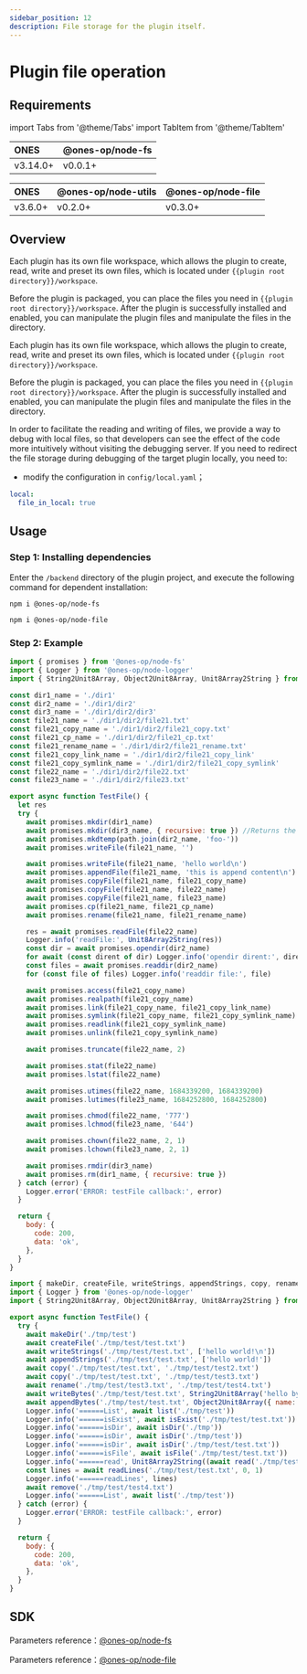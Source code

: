 ```yaml
---
sidebar_position: 12
description: File storage for the plugin itself.
---
```


# Plugin file operation

## Requirements

import Tabs from '@theme/Tabs'
import TabItem from '@theme/TabItem'

<Tabs>
<TabItem value="2" label="3.14.0+">

| ONES     | @ones-op/node-fs |
| :------- | :--------------- |
| v3.14.0+ | v0.0.1+          |

</TabItem>
<TabItem value="1" label="3.6.0+ ">

| ONES    | @ones-op/node-utils | @ones-op/node-file |
| :------ | :------------------ | :----------------- |
| v3.6.0+ | v0.2.0+             | v0.3.0+            |

</TabItem>
</Tabs>

## Overview

<Tabs>
<TabItem value="2" label="3.14.0+">

Each plugin has its own file workspace, which allows the plugin to create, read, write and preset its own files, which is located under `{{plugin root directory}}/workspace`.

Before the plugin is packaged, you can place the files you need in `{{plugin root directory}}/workspace`. After the plugin is successfully installed and enabled, you can manipulate the plugin files and manipulate the files in the directory.

</TabItem>
<TabItem value="1" label="3.6.0+ ">

Each plugin has its own file workspace, which allows the plugin to create, read, write and preset its own files, which is located under `{{plugin root directory}}/workspace`.

Before the plugin is packaged, you can place the files you need in `{{plugin root directory}}/workspace`. After the plugin is successfully installed and enabled, you can manipulate the plugin files and manipulate the files in the directory.

In order to facilitate the reading and writing of files, we provide a way to debug with local files, so that developers can see the effect of the code more intuitively without visiting the debugging server. If you need to redirect the file storage during debugging of the target plugin locally, you need to:

- modify the configuration in `config/local.yaml`；

```yaml
local:
  file_in_local: true
```

</TabItem>
</Tabs>

## Usage

### Step 1: Installing dependencies

Enter the `/backend` directory of the plugin project, and execute the following command for dependent installation:

<Tabs>
<TabItem value="2" label="3.14.0+">

```shell
npm i @ones-op/node-fs
```

</TabItem>
<TabItem value="1" label="3.6.0+ ">

```shell
npm i @ones-op/node-file
```

</TabItem>
</Tabs>

### Step 2: Example

<Tabs>
<TabItem value="2" label="3.14.0+">

```javascript
import { promises } from '@ones-op/node-fs'
import { Logger } from '@ones-op/node-logger'
import { String2Unit8Array, Object2Unit8Array, Unit8Array2String } from '@ones-op/node-utils'

const dir1_name = './dir1'
const dir2_name = './dir1/dir2'
const dir3_name = './dir1/dir2/dir3'
const file21_name = './dir1/dir2/file21.txt'
const file21_copy_name = './dir1/dir2/file21_copy.txt'
const file21_cp_name = './dir1/dir2/file21_cp.txt'
const file21_rename_name = './dir1/dir2/file21_rename.txt'
const file21_copy_link_name = './dir1/dir2/file21_copy_link'
const file21_copy_symlink_name = './dir1/dir2/file21_copy_symlink'
const file22_name = './dir1/dir2/file22.txt'
const file23_name = './dir1/dir2/file23.txt'

export async function TestFile() {
  let res
  try {
    await promises.mkdir(dir1_name)
    await promises.mkdir(dir3_name, { recursive: true }) //Returns the top-level parent directory created
    await promises.mkdtemp(path.join(dir2_name, 'foo-'))
    await promises.writeFile(file21_name, '')

    await promises.writeFile(file21_name, 'hello world\n')
    await promises.appendFile(file21_name, 'this is append content\n')
    await promises.copyFile(file21_name, file21_copy_name)
    await promises.copyFile(file21_name, file22_name)
    await promises.copyFile(file21_name, file23_name)
    await promises.cp(file21_name, file21_cp_name)
    await promises.rename(file21_name, file21_rename_name)

    res = await promises.readFile(file22_name)
    Logger.info('readFile:', Unit8Array2String(res))
    const dir = await promises.opendir(dir2_name)
    for await (const dirent of dir) Logger.info('opendir dirent:', dirent.name)
    const files = await promises.readdir(dir2_name)
    for (const file of files) Logger.info('readdir file:', file)

    await promises.access(file21_copy_name)
    await promises.realpath(file21_copy_name)
    await promises.link(file21_copy_name, file21_copy_link_name)
    await promises.symlink(file21_copy_name, file21_copy_symlink_name)
    await promises.readlink(file21_copy_symlink_name)
    await promises.unlink(file21_copy_symlink_name)

    await promises.truncate(file22_name, 2)

    await promises.stat(file22_name)
    await promises.lstat(file22_name)

    await promises.utimes(file22_name, 1684339200, 1684339200)
    await promises.lutimes(file23_name, 1684252800, 1684252800)

    await promises.chmod(file22_name, '777')
    await promises.lchmod(file23_name, '644')

    await promises.chown(file22_name, 2, 1)
    await promises.lchown(file23_name, 2, 1)

    await promises.rmdir(dir3_name)
    await promises.rm(dir1_name, { recursive: true })
  } catch (error) {
    Logger.error('ERROR: testFile callback:', error)
  }

  return {
    body: {
      code: 200,
      data: 'ok',
    },
  }
}
```

</TabItem>
<TabItem value="1" label="3.6.0+ ">

```javascript
import { makeDir, createFile, writeStrings, appendStrings, copy, rename, writeBytes, appendBytes, list, isExist, isDir, isFile, read, readLines, remove } from '@ones-op/node-file'
import { Logger } from '@ones-op/node-logger'
import { String2Unit8Array, Object2Unit8Array, Unit8Array2String } from '@ones-op/node-utils'

export async function TestFile() {
  try {
    await makeDir('./tmp/test')
    await createFile('./tmp/test/test.txt')
    await writeStrings('./tmp/test/test.txt', ['hello world!\n'])
    await appendStrings('./tmp/test/test.txt', ['hello world!'])
    await copy('./tmp/test/test.txt', './tmp/test/test2.txt')
    await copy('./tmp/test/test.txt', './tmp/test/test3.txt')
    await rename('./tmp/test/test3.txt', './tmp/test/test4.txt')
    await writeBytes('./tmp/test/test.txt', String2Unit8Array('hello bytes!\n'))
    await appendBytes('./tmp/test/test.txt', Object2Unit8Array({ name: 'hello bytes!' }))
    Logger.info('======List', await list('./tmp/test'))
    Logger.info('======isExist', await isExist('./tmp/test/test.txt'))
    Logger.info('======isDir', await isDir('./tmp'))
    Logger.info('======isDir', await isDir('./tmp/test'))
    Logger.info('======isDir', await isDir('./tmp/test/test.txt'))
    Logger.info('======isFile', await isFile('./tmp/test/test.txt'))
    Logger.info('======read', Unit8Array2String((await read('./tmp/test/test.txt')) as Uint8Array))
    const lines = await readLines('./tmp/test/test.txt', 0, 1)
    Logger.info('======readLines', lines)
    await remove('./tmp/test/test4.txt')
    Logger.info('======List', await list('./tmp/test'))
  } catch (error) {
    Logger.error('ERROR: testFile callback:', error)
  }

  return {
    body: {
      code: 200,
      data: 'ok',
    },
  }
}
```

</TabItem>
</Tabs>

## SDK

<Tabs>
<TabItem value="2" label="3.14.0+">

Parameters reference：[@ones-op/node-fs](../../reference/packages/node-fs/node-fs.mdx)

</TabItem>
<TabItem value="1" label="3.6.0+ ">

Parameters reference：[@ones-op/node-file](../../reference/legacy-packages/node-file/node-file.mdx)

</TabItem>
</Tabs>
